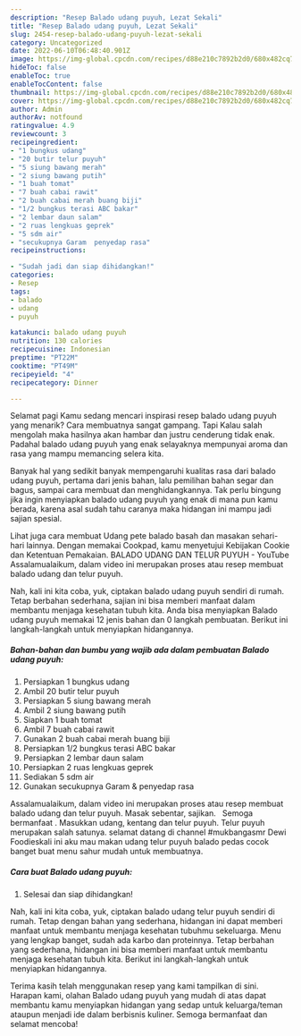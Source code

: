 ```yaml
---
description: "Resep Balado udang puyuh, Lezat Sekali"
title: "Resep Balado udang puyuh, Lezat Sekali"
slug: 2454-resep-balado-udang-puyuh-lezat-sekali
category: Uncategorized
date: 2022-06-10T06:48:40.901Z
image: https://img-global.cpcdn.com/recipes/d88e210c7892b2d0/680x482cq70/balado-udang-puyuh-foto-resep-utama.jpg
hideToc: false
enableToc: true
enableTocContent: false
thumbnail: https://img-global.cpcdn.com/recipes/d88e210c7892b2d0/680x482cq70/balado-udang-puyuh-foto-resep-utama.jpg
cover: https://img-global.cpcdn.com/recipes/d88e210c7892b2d0/680x482cq70/balado-udang-puyuh-foto-resep-utama.jpg
author: Admin
authorAv: notfound
ratingvalue: 4.9
reviewcount: 3
recipeingredient:
- "1 bungkus udang"
- "20 butir telur puyuh"
- "5 siung bawang merah"
- "2 siung bawang putih"
- "1 buah tomat"
- "7 buah cabai rawit"
- "2 buah cabai merah buang biji"
- "1/2 bungkus terasi ABC bakar"
- "2 lembar daun salam"
- "2 ruas lengkuas geprek"
- "5 sdm air"
- "secukupnya Garam  penyedap rasa"
recipeinstructions:

- "Sudah jadi dan siap dihidangkan!"
categories:
- Resep
tags:
- balado
- udang
- puyuh

katakunci: balado udang puyuh 
nutrition: 130 calories
recipecuisine: Indonesian
preptime: "PT22M"
cooktime: "PT49M"
recipeyield: "4"
recipecategory: Dinner

---
```



Selamat pagi Kamu sedang mencari inspirasi resep balado udang puyuh yang menarik? Cara membuatnya sangat gampang. Tapi Kalau salah mengolah maka hasilnya akan hambar dan justru cenderung tidak enak. Padahal balado udang puyuh yang enak selayaknya mempunyai aroma dan rasa yang mampu memancing selera kita.


Banyak hal yang sedikit banyak mempengaruhi kualitas rasa dari balado udang puyuh, pertama dari jenis bahan, lalu pemilihan bahan segar dan bagus, sampai cara membuat dan menghidangkannya. Tak perlu bingung jika ingin menyiapkan balado udang puyuh yang enak di mana pun kamu berada, karena asal sudah tahu caranya maka hidangan ini mampu jadi sajian spesial.

Lihat juga cara membuat Udang pete balado basah dan masakan sehari-hari lainnya. Dengan memakai Cookpad, kamu menyetujui Kebijakan Cookie dan Ketentuan Pemakaian. BALADO UDANG DAN TELUR PUYUH - YouTube Assalamualaikum, dalam video ini merupakan proses atau resep membuat balado udang dan telur puyuh.


Nah, kali ini kita coba, yuk, ciptakan balado udang puyuh sendiri di rumah. Tetap berbahan sederhana, sajian ini bisa memberi manfaat dalam membantu menjaga kesehatan tubuh kita. Anda bisa menyiapkan Balado udang puyuh memakai 12 jenis bahan dan 0 langkah pembuatan. Berikut ini langkah-langkah untuk menyiapkan hidangannya.

<!--inarticleads1-->

##### Bahan-bahan dan bumbu yang wajib ada dalam pembuatan Balado udang puyuh:

1. Persiapkan 1 bungkus udang
1. Ambil 20 butir telur puyuh
1. Persiapkan 5 siung bawang merah
1. Ambil 2 siung bawang putih
1. Siapkan 1 buah tomat
1. Ambil 7 buah cabai rawit
1. Gunakan 2 buah cabai merah buang biji
1. Persiapkan 1/2 bungkus terasi ABC bakar
1. Persiapkan 2 lembar daun salam
1. Persiapkan 2 ruas lengkuas geprek
1. Sediakan 5 sdm air
1. Gunakan secukupnya Garam &amp; penyedap rasa


Assalamualaikum, dalam video ini merupakan proses atau resep membuat balado udang dan telur puyuh. Masak sebentar, sajikan. ⁣ ⁣ Semoga bermanfaat ⁣. Masukkan udang, kentang dan telur puyuh. Telur puyuh merupakan salah satunya. selamat datang di channel #mukbangasmr Dewi Foodieskali ini aku mau makan udang telur puyuh balado pedas cocok banget buat menu sahur mudah untuk membuatnya. 

<!--inarticleads2-->

##### Cara buat Balado udang puyuh:


1. Selesai dan siap dihidangkan!

Nah, kali ini kita coba, yuk, ciptakan balado udang telur puyuh sendiri di rumah. Tetap dengan bahan yang sederhana, hidangan ini dapat memberi manfaat untuk membantu menjaga kesehatan tubuhmu sekeluarga. Menu yang lengkap banget, sudah ada karbo dan proteinnya. Tetap berbahan yang sederhana, hidangan ini bisa memberi manfaat untuk membantu menjaga kesehatan tubuh kita. Berikut ini langkah-langkah untuk menyiapkan hidangannya. 

Terima kasih telah menggunakan resep yang kami tampilkan di sini. Harapan kami, olahan Balado udang puyuh yang mudah di atas dapat membantu kamu menyiapkan hidangan yang sedap untuk keluarga/teman ataupun menjadi ide dalam berbisnis kuliner. Semoga bermanfaat dan selamat mencoba!
